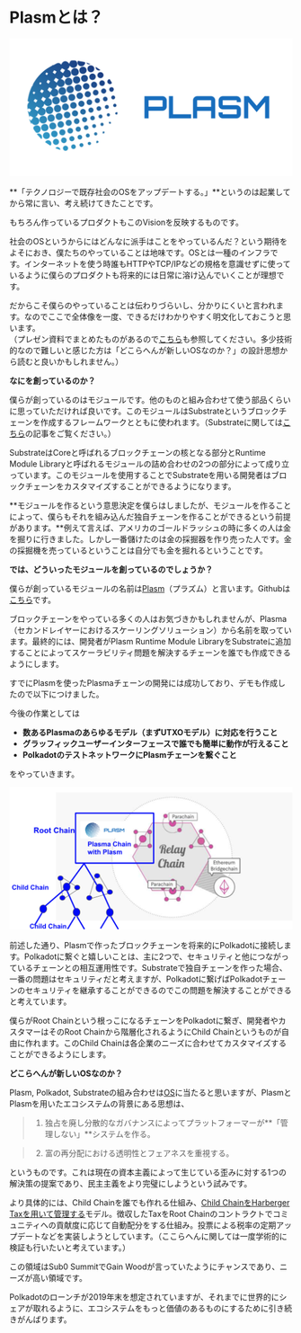 # Plasmとは？

![](.gitbook/assets/screen-shot-2019-06-01-at-20.38.57.png)

**「テクノロジーで既存社会のOSをアップデートする。」**というのは起業してから常に言い、考え続けてきたことです。

もちろん作っているプロダクトもこのVisionを反映するものです。

社会のOSというからにはどんなに派手はことをやっているんだ？という期待をよそにおき、僕たちのやっていることは地味です。OSとは一種のインフラです。インターネットを使う時誰もHTTPやTCP/IPなどの規格を意識せずに使っているように僕らのプロダクトも将来的には日常に溶け込んでいくことが理想です。

だからこそ僕らのやっていることは伝わりづらいし、分かりにくいと言われます。なのでここで全体像を一度、できるだけわかりやすく明文化しておこうと思います。  
（プレゼン資料でまとめたものがあるので[こちら](https://docs.google.com/presentation/d/1jCW9ssYfN_NH0ILlN6A4aNUmJR551RKyi4Btwsx6M74/edit#slide=id.g56bc72f1ec_0_63)も参照してください。多少技術的なので難しいと感じた方は「どこらへんが新しいOSなのか？」の設計思想から読むと良いかもしれません。）

**なにを創っているのか？**

僕らが創っているのはモジュールです。他のものと組み合わせて使う部品くらいに思っていただければ良いです。このモジュールはSubstrateというブロックチェーンを作成するフレームワークとともに使われます。（Substrateに関しては[こちら](https://coinchoice.net/overview-polkadot-and-substrate/)の記事をご覧ください。）

SubstrateはCoreと呼ばれるブロックチェーンの核となる部分とRuntime Module Libraryと呼ばれるモジュールの詰め合わせの2つの部分によって成り立っています。このモジュールを使用することでSubstrateを用いる開発者はブロックチェーンをカスタマイズすることができるようになります。

**モジュールを作るという意思決定を僕らはしましたが、モジュールを作ることによって、僕らもそれを組み込んだ独自チェーンを作ることができるという前提があります。**例えて言えば、アメリカのゴールドラッシュの時に多くの人は金を掘りに行きました。しかし一番儲けたのは金の採掘器を作り売った人です。金の採掘機を売っているということは自分でも金を掘れるということです。

**では、どういったモジュールを創っているのでしょうか？**

僕らが創っているモジュールの名前は[Plasm](https://github.com/stakedtechnologies/Plasm)（プラズム）と言います。Githubは[こちら](https://github.com/stakedtechnologies/Plasm)です。

ブロックチェーンをやっている多くの人はお気づきかもしれませんが、Plasma（セカンドレイヤーにおけるスケーリングソリューション）から名前を取っています。最終的には、開発者がPlasm Runtime Module LibraryをSubstrateに追加することによってスケーラビリティ問題を解決するチェーンを誰でも作成できるようにします。

すでにPlasmを使ったPlasmaチェーンの開発には成功しており、デモも作成したので以下につけました。

今後の作業としては

* **数あるPlasmaのあらゆるモデル（まずUTXOモデル）に対応を行うこと**
* **グラッフィックユーザーインターフェースで誰でも簡単に動作が行えること**
* **PolkadotのテストネットワークにPlasmチェーンを繋ぐこと**

をやっていきます。

![](.gitbook/assets/screen-shot-2019-06-01-at-20.39.41.png)

前述した通り、Plasmで作ったブロックチェーンを将来的にPolkadotに接続します。Polkadotに繋ぐと嬉しいことは、主に2つで、セキュリティと他につながっているチェーンとの相互運用性です。Substrateで独自チェーンを作った場合、一番の問題はセキュリティだと考えますが、Polkadotに繋げばPolkadotチェーンのセキュリティを継承することができるのでこの問題を解決することができると考えています。

僕らがRoot Chainという根っこになるチェーンをPolkadotに繋ぎ、開発者やカスタマーはそのRoot Chainから階層化されるようにChild Chainというものが自由に作れます。このChild Chainは各企業のニーズに合わせてカスタマイズすることができるようにします。

**どこらへんが新しいOSなのか？**

Plasm, Polkadot, Substrateの組み合わせは[OS](https://ja.wikipedia.org/wiki/%E3%82%AA%E3%83%9A%E3%83%AC%E3%83%BC%E3%83%86%E3%82%A3%E3%83%B3%E3%82%B0%E3%82%B7%E3%82%B9%E3%83%86%E3%83%A0)に当たると思いますが、PlasmとPlasmを用いたエコシステムの背景にある思想は、

> 1. 独占を廃し分散的なガバナンスによってプラットフォーマーが**「管理しない」**システムを作る。

> 2. 富の再分配における透明性とフェアネスを重視する。

というものです。これは現在の資本主義によって生じている歪みに対する1つの解決策の提案であり、民主主義をより完璧にしようという試みです。

より具体的には、Child Chainを誰でも作れる仕組み、[Child ChainをHarberger Taxを用いて管理する](https://deconomicparty.gq.gl/t/topic/43)モデル。徴収したTaxをRoot Chainのコントラクトでコミュニティへの貢献度に応じて自動配分をする仕組み。投票による税率の定期アップデートなどを実装しようとしています。（ここらへんに関しては一度学術的に検証も行いたいと考えています。）

この領域はSub0 SummitでGain Woodが言っていたようにチャンスであり、ニーズが高い領域です。

Polkadotのローンチが2019年末を想定されていますが、それまでに世界的にシェアが取れるように、エコシステムをもっと価値のあるものにするために引き続きがんばります。

